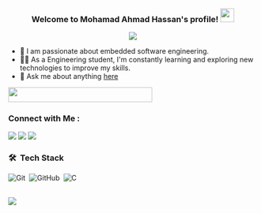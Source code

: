 

<h3 align="center">
  Welcome to Mohamad Ahmad Hassan's profile!
  <img src="https://media.giphy.com/media/hvRJCLFzcasrR4ia7z/giphy.gif" width="28">
</h3>

<!-- Typing SVG by DenverCoder1 - https://github.com/DenverCoder1/readme-typing-svg -->
<p align="center">
  <a href="https://github.com/DenverCoder1/readme-typing-svg"><img src="https://readme-typing-svg.herokuapp.com/?lines=Engineering%20Student;Passionate%20about%20embedded%20systems;Always%20learning%20new%20things&font=Fira%20Code&center=true&width=440&height=45&color=f75c7e&vCenter=true&size=22"></a>
</p> 

- 🏢 I am passionate about embedded software engineering.
- 👨‍💻 As a Engineering student, I'm constantly learning and exploring new technologies to improve my skills.
- 💬  Ask me about anything [here](https://www.linkedin.com/in/mohamad0ahmad/)

<img align="center" src="https://github.com/Govindv7555/Govindv7555/blob/main/49e76e0596857673c5c80c85b84394c1.gif" width= 76% height=30px>

### Connect with Me :

<a href="https://www.linkedin.com/in/mohamad0ahmad/" target="_blank"><img src="https://img.shields.io/badge/-Mohamad A%20Hassan-0077B5?style=for-the-badge&logo=Linkedin&logoColor=black"/></a>
<a href="https://t.me/mo7amad_a7mad" target="_blank"><img src="https://img.shields.io/badge/-Mohamad A%20Hassan-0077B5?style=for-the-badge&logo=Telegram&logoColor=black"/></a>
<a href="https://mail.google.com/mail/u/0/#inbox?compose=GTvVlcSHxGzWfcLsRrZxVvXQfSPbMbhmtQTqSFjZPxbKzTlwlwfrlckqqrJzGqLvhxSGsdGJLSChS" target="_blank"><img src="https://img.shields.io/badge/Gmail-D14836?style=for-the-badge&logo=gmail&logoColor=white"/></a>

### 🛠 &nbsp;Tech Stack



![Git](https://img.shields.io/badge/-Git-05122A?style=flat&logo=git)&nbsp;
![GitHub](https://img.shields.io/badge/-GitHub-05122A?style=flat&logo=github)&nbsp;
![C](https://img.shileds.io/badge/-C)&nbsp;

<br>
<a href="https://komarev.com/ghpvc/?username=mohamad0ahmad&style=for-the-badge">
    <img align="left" src="https://komarev.com/ghpvc/?username=mohamad0ahmad&style=for-the-badge">
</a>
  

